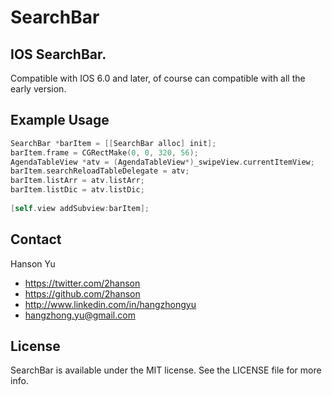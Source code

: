 # SearchBar

## IOS SearchBar. 
Compatible with IOS 6.0 and later, of course can compatible with all the early version.

## Example Usage

``` objective-c
SearchBar *barItem = [[SearchBar alloc] init];
barItem.frame = CGRectMake(0, 0, 320, 56);
AgendaTableView *atv = (AgendaTableView*)_swipeView.currentItemView;
barItem.searchReloadTableDelegate = atv;
barItem.listArr = atv.listArr;
barItem.listDic = atv.listDic;
    
[self.view addSubview:barItem];
```

## Contact
Hanson Yu

- https://twitter.com/2hanson
- https://github.com/2hanson
- http://www.linkedin.com/in/hangzhongyu
- hangzhong.yu@gmail.com

## License
SearchBar is available under the MIT license. See the LICENSE file for more info.
